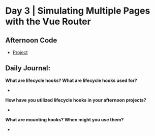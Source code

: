 # Day 3 | Simulating Multiple Pages with the Vue Router

## Afternoon Code
+ [Project](link)

## Daily Journal:

**What are lifecycle hooks? What are lifecycle hooks used for?**

+ 

**How have you utilized lifecycle hooks in your afternoon projects?**

+ 

**What are mounting hooks? When might you use them?**

+ 